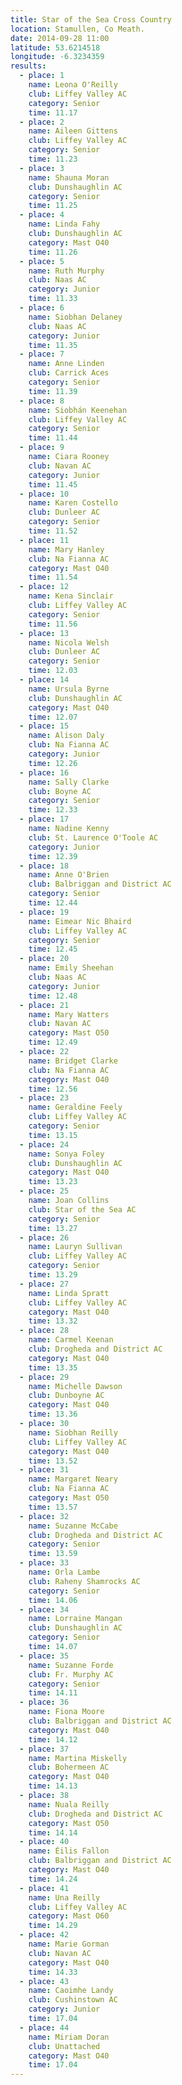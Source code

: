 ```yaml
---
title: Star of the Sea Cross Country
location: Stamullen, Co Meath.
date: 2014-09-28 11:00
latitude: 53.6214518
longitude: -6.3234359
results:
  - place: 1
    name: Leona O'Reilly
    club: Liffey Valley AC
    category: Senior
    time: 11.17
  - place: 2
    name: Aileen Gittens
    club: Liffey Valley AC
    category: Senior
    time: 11.23
  - place: 3
    name: Shauna Moran
    club: Dunshaughlin AC
    category: Senior
    time: 11.25
  - place: 4
    name: Linda Fahy
    club: Dunshaughlin AC
    category: Mast O40
    time: 11.26
  - place: 5
    name: Ruth Murphy
    club: Naas AC
    category: Junior
    time: 11.33
  - place: 6
    name: Siobhan Delaney
    club: Naas AC
    category: Junior
    time: 11.35
  - place: 7
    name: Anne Linden
    club: Carrick Aces
    category: Senior
    time: 11.39
  - place: 8
    name: Siobhán Keenehan
    club: Liffey Valley AC
    category: Senior
    time: 11.44
  - place: 9
    name: Ciara Rooney
    club: Navan AC
    category: Junior
    time: 11.45
  - place: 10
    name: Karen Costello
    club: Dunleer AC
    category: Senior
    time: 11.52
  - place: 11
    name: Mary Hanley
    club: Na Fianna AC
    category: Mast O40
    time: 11.54
  - place: 12
    name: Kena Sinclair
    club: Liffey Valley AC
    category: Senior
    time: 11.56
  - place: 13
    name: Nicola Welsh
    club: Dunleer AC
    category: Senior
    time: 12.03
  - place: 14
    name: Ursula Byrne
    club: Dunshaughlin AC
    category: Mast O40
    time: 12.07
  - place: 15
    name: Alison Daly
    club: Na Fianna AC
    category: Junior
    time: 12.26
  - place: 16
    name: Sally Clarke
    club: Boyne AC
    category: Senior
    time: 12.33
  - place: 17
    name: Nadine Kenny
    club: St. Laurence O'Toole AC
    category: Junior
    time: 12.39
  - place: 18
    name: Anne O'Brien
    club: Balbriggan and District AC
    category: Senior
    time: 12.44
  - place: 19
    name: Eimear Nic Bhaird
    club: Liffey Valley AC
    category: Senior
    time: 12.45
  - place: 20
    name: Emily Sheehan
    club: Naas AC
    category: Junior
    time: 12.48
  - place: 21
    name: Mary Watters
    club: Navan AC
    category: Mast O50
    time: 12.49
  - place: 22
    name: Bridget Clarke
    club: Na Fianna AC
    category: Mast O40
    time: 12.56
  - place: 23
    name: Geraldine Feely
    club: Liffey Valley AC
    category: Senior
    time: 13.15
  - place: 24
    name: Sonya Foley
    club: Dunshaughlin AC
    category: Mast O40
    time: 13.23
  - place: 25
    name: Joan Collins
    club: Star of the Sea AC
    category: Senior
    time: 13.27
  - place: 26
    name: Lauryn Sullivan
    club: Liffey Valley AC
    category: Senior
    time: 13.29
  - place: 27
    name: Linda Spratt
    club: Liffey Valley AC
    category: Mast O40
    time: 13.32
  - place: 28
    name: Carmel Keenan
    club: Drogheda and District AC
    category: Mast O40
    time: 13.35
  - place: 29
    name: Michelle Dawson
    club: Dunboyne AC
    category: Mast O40
    time: 13.36
  - place: 30
    name: Siobhan Reilly
    club: Liffey Valley AC
    category: Mast O40
    time: 13.52
  - place: 31
    name: Margaret Neary
    club: Na Fianna AC
    category: Mast O50
    time: 13.57
  - place: 32
    name: Suzanne McCabe
    club: Drogheda and District AC
    category: Senior
    time: 13.59
  - place: 33
    name: Orla Lambe
    club: Raheny Shamrocks AC
    category: Senior
    time: 14.06
  - place: 34
    name: Lorraine Mangan
    club: Dunshaughlin AC
    category: Senior
    time: 14.07
  - place: 35
    name: Suzanne Forde
    club: Fr. Murphy AC
    category: Senior
    time: 14.11
  - place: 36
    name: Fiona Moore
    club: Balbriggan and District AC
    category: Mast O40
    time: 14.12
  - place: 37
    name: Martina Miskelly
    club: Bohermeen AC
    category: Mast O40
    time: 14.13
  - place: 38
    name: Nuala Reilly
    club: Drogheda and District AC
    category: Mast O50
    time: 14.14
  - place: 40
    name: Éilis Fallon
    club: Balbriggan and District AC
    category: Mast O40
    time: 14.24
  - place: 41
    name: Una Reilly
    club: Liffey Valley AC
    category: Mast O60
    time: 14.29
  - place: 42
    name: Marie Gorman
    club: Navan AC
    category: Mast O40
    time: 14.33
  - place: 43
    name: Caoimhe Landy
    club: Cushinstown AC
    category: Junior
    time: 17.04
  - place: 44
    name: Miriam Doran
    club: Unattached
    category: Mast O40
    time: 17.04
---
```

